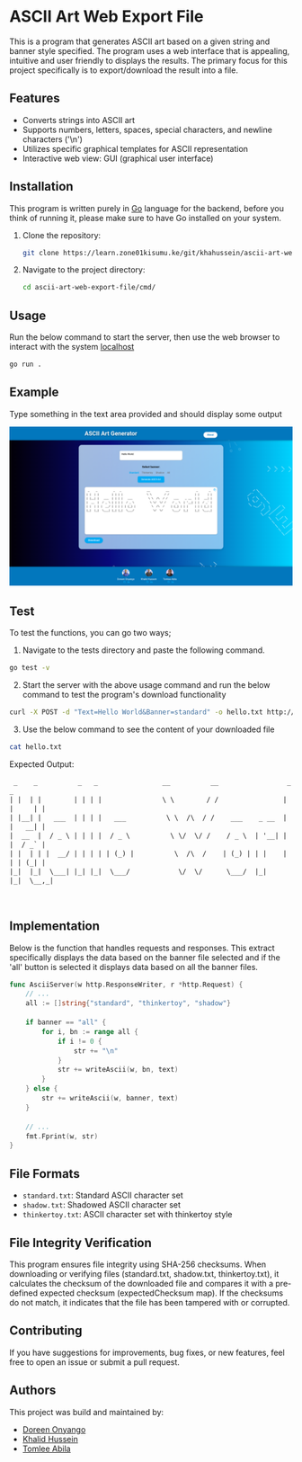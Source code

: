 # ASCII Art Web Export File

This is a program that generates ASCII art based on a given string and banner style specified. The program uses a web interface that is appealing, intuitive and user friendly to displays the results. The primary focus for this project specifically is to export/download the result into a file.

## Features

- Converts strings into ASCII art
- Supports numbers, letters, spaces, special characters, and newline characters ('\n')
- Utilizes specific graphical templates for ASCII representation
- Interactive web view: GUI (graphical user interface)

## Installation

This program is written purely in [Go](https://go.dev) language for the backend, before you think of running it, please make sure to have Go installed on your system.

1. Clone the repository:

    ```bash
    git clone https://learn.zone01kisumu.ke/git/khahussein/ascii-art-web-export-file
    ```

2. Navigate to the project directory:

    ```bash
    cd ascii-art-web-export-file/cmd/
    ```

## Usage

Run the below command to start the server, then use the web browser to interact with the system [localhost](http://localhost:8080)

```bash
go run .
```

## Example

Type something in the text area provided and should display some output

![Hello!](public/images/img.png)
<!-- Screenshot of our web interface: shows example of the UI -->

## Test

To test the functions, you can go two ways;

1. Navigate to the tests directory and paste the following command.

```bash
go test -v
```

2. Start the server with the above usage command and run the below command to test the program's download functionality

```bash
curl -X POST -d "Text=Hello World&Banner=standard" -o hello.txt http://localhost:8080/ascii-art/download
```

3. Use the below command to see the content of your downloaded file

```bash
cat hello.txt
```

Expected Output:
```
 _    _          _   _                __          __                 _       _  
| |  | |        | | | |               \ \        / /                | |     | | 
| |__| |   ___  | | | |   ___          \ \  /\  / /    ___    _ __  | |   __| | 
|  __  |  / _ \ | | | |  / _ \          \ \/  \/ /    / _ \  | '__| | |  / _` | 
| |  | | |  __/ | | | | | (_) |          \  /\  /    | (_) | | |    | | | (_| | 
|_|  |_|  \___| |_| |_|  \___/            \/  \/      \___/  |_|    |_|  \__,_| 
                                                                                
                        
```

## Implementation

Below is the function that handles requests and responses. This extract specifically displays the data based on the banner file selected and if the 'all' button is selected it displays data based on all the banner files.

```go
func AsciiServer(w http.ResponseWriter, r *http.Request) {
    // ...
	all := []string{"standard", "thinkertoy", "shadow"}

	if banner == "all" {
		for i, bn := range all {
			if i != 0 {
				str += "\n"
			}
			str += writeAscii(w, bn, text)
		}
	} else {
		str += writeAscii(w, banner, text)
	}

    // ...
    fmt.Fprint(w, str)
}
```    

## File Formats

- `standard.txt`: Standard ASCII character set
- `shadow.txt`: Shadowed ASCII character set
- `thinkertoy.txt`: ASCII character set with thinkertoy style

## File Integrity Verification

This program ensures file integrity using SHA-256 checksums. When downloading or verifying files (standard.txt, shadow.txt, thinkertoy.txt), it calculates the checksum of the downloaded file and compares it with a pre-defined expected checksum (expectedChecksum map). If the checksums do not match, it indicates that the file has been tampered with or corrupted.

## Contributing

If you have suggestions for improvements, bug fixes, or new features, feel free to open an issue or submit a pull request.

## Authors

This project was build and maintained by:

 * [Doreen Onyango][doonyango]
 * [Khalid Hussein][khahussein]
 * [Tomlee Abila][tabila]

[khahussein]: https://github.com/kherldhussein
[doonyango]: https://github.com/Doreen-Onyango
[tabila]: https://github.com/Tomlee-abila